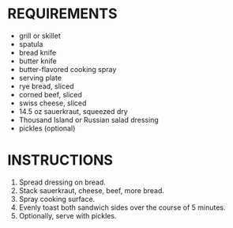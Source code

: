 # REQUIREMENTS

* grill or skillet
* spatula
* bread knife
* butter knife
* butter-flavored cooking spray
* serving plate
* rye bread, sliced
* corned beef, sliced
* swiss cheese, sliced
* 14.5 oz sauerkraut, squeezed dry
* Thousand Island or Russian salad dressing
* pickles (optional)

# INSTRUCTIONS

1. Spread dressing on bread.
2. Stack sauerkraut, cheese, beef, more bread.
3. Spray cooking surface.
4. Evenly toast both sandwich sides over the course of 5 minutes.
5. Optionally, serve with pickles.

